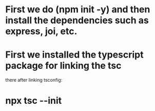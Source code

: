 # First we do (npm init -y) and then install the dependencies such as express, joi, etc.

# First we installed the typescript package for linking the tsc
there after linking tsconfig:
# npx tsc --init

